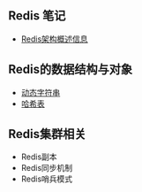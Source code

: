 ## Redis 笔记
+ [Redis架构概述信息](./000.Redis概述.md)

## Redis的数据结构与对象

+ [动态字符串](./001.Redis的数据结构与对象.md#sds-)
+ [哈希表](./001.Redis的数据结构与对象.md#哈希表)


## Redis集群相关
+ Redis副本
+ Redis同步机制
+ Redis哨兵模式